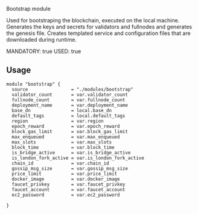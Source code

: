 Bootstrap module

Used for bootstraping the blockchain, executed on the local machine. Generates the keys and secrets for validators and fullnodes and generates the genesis file. Creates templated service and configuration files that are downloaded during runtime.

MANDATORY: true
USED: true

## Usage

```hcl
module "bootstrap" {
  source                = "./modules/bootstrap"
  validator_count       = var.validator_count
  fullnode_count        = var.fullnode_count
  deployment_name       = var.deployment_name
  base_dn               = local.base_dn
  default_tags          = local.default_tags
  region                = var.region
  epoch_reward          = var.epoch_reward
  block_gas_limit       = var.block_gas_limit
  max_enqueued          = var.max_enqueued
  max_slots             = var.max_slots
  block_time            = var.block_time
  is_bridge_active      = var.is_bridge_active
  is_london_fork_active = var.is_london_fork_active
  chain_id              = var.chain_id
  gossip_msg_size       = var.gossip_msg_size
  price_limit           = var.price_limit
  docker_image          = var.docker_image
  faucet_privkey        = var.faucet_privkey
  faucet_account        = var.faucet_account
  ec2_password          = var.ec2_password

}
```
